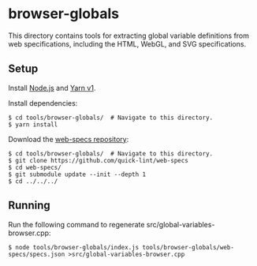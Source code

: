 # browser-globals

This directory contains tools for extracting global variable definitions from
web specifications, including the HTML, WebGL, and SVG specifications.

## Setup

Install [Node.js][] and [Yarn v1][].

Install dependencies:

    $ cd tools/browser-globals/  # Navigate to this directory.
    $ yarn install

Download the [web-specs repository](https://github.com/quick-lint/web-specs):

    $ cd tools/browser-globals/  # Navigate to this directory.
    $ git clone https://github.com/quick-lint/web-specs
    $ cd web-specs/
    $ git submodule update --init --depth 1
    $ cd ../../../

## Running

Run the following command to regenerate src/global-variables-browser.cpp:

    $ node tools/browser-globals/index.js tools/browser-globals/web-specs/specs.json >src/global-variables-browser.cpp

[Node.js]: https://nodejs.org/en/
[Yarn v1]: https://classic.yarnpkg.com/lang/en/
